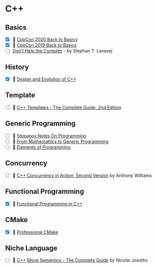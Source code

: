 # C++

## Basics
- [x] 🎥 [CppCon 2020 Back to Basics](https://www.youtube.com/playlist?list=PLHTh1InhhwT5o3GwbFYy3sR7HDNRA353e)
- [x] 🎥 [CppCon 2019 Back to Basics](https://www.youtube.com/playlist?list=PLHTh1InhhwT4CTnVjJqnAKeMfGzOWjsRa)
- [ ] [Don’t Help the Compiler](https://channel9.msdn.com/Events/GoingNative/2013/Don-t-Help-the-Compiler) - by Stephan T. Lavavej

## History
- [x] 📘 [Design and Evolution of C++](https://www.amazon.com/Design-Evolution-C-Bjarne-Stroustrup/dp/0201543303)

## Template
- [ ] 📘 [C++ Templates - The Complete Guide, 2nd Edition](http://www.tmplbook.com/)

## Generic Programming
- [ ] 📘 [Stepanov Notes On Programming](http://stepanovpapers.com/notes.pdf)
- [ ] 📘 [From Mathemattics to Generic Programming](https://www.fm2gp.com/)
- [ ] 📘 [Elements of Programming](http://elementsofprogramming.com/)

## Concurrency
- [ ] 📘 [C++ Concurrency in Action, Second Version](https://www.manning.com/books/c-plus-plus-concurrency-in-action-second-edition) by Anthony Williams

## Functional Programming
- [x] 📘 [Functional Programming in C++](https://www.manning.com/books/functional-programming-in-c-plus-plus)

## CMake
- [x] 📘 [Professional CMake](https://crascit.com/professional-cmake/)

## Niche Language
- [ ] 📘 [C++ Move Semantics - The Complete Guide](https://leanpub.com/cppmove) by Nicolai Josuttis
